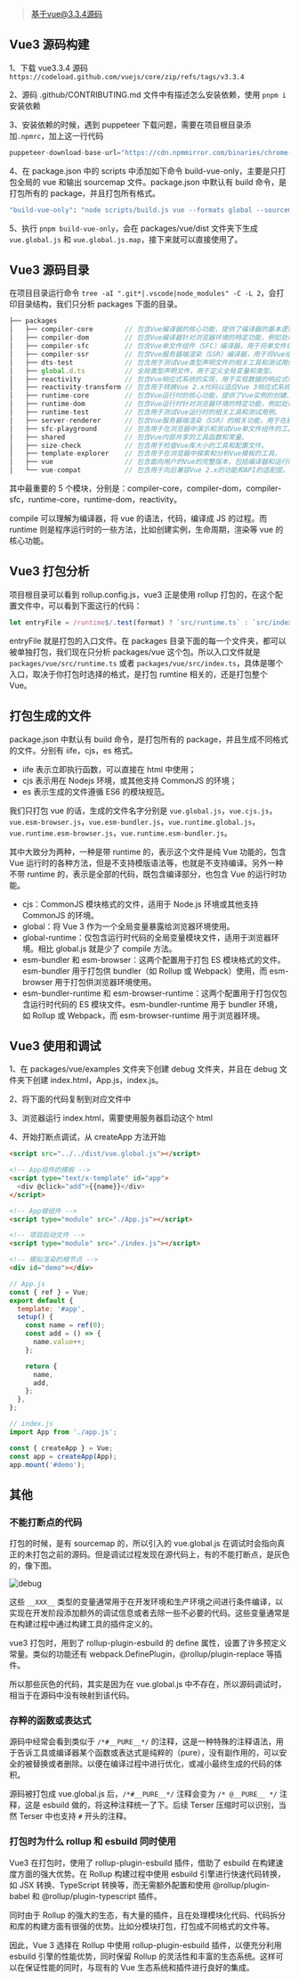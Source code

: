 > 基于vue@3.3.4源码

## Vue3 源码构建

1、下载 vue3.3.4 源码 `https://codeload.github.com/vuejs/core/zip/refs/tags/v3.3.4`

2、源码 .github/CONTRIBUTING.md 文件中有描述怎么安装依赖，使用 `pnpm i` 安装依赖

3、安装依赖的时候，遇到 puppeteer 下载问题，需要在项目根目录添加`.npmrc`，加上这一行代码

```js
puppeteer-download-base-url="https://cdn.npmmirror.com/binaries/chrome-for-testing"
```

4、在 package.json 中的 scripts 中添加如下命令 build-vue-only，主要是只打包全局的 vue 和输出 sourcemap 文件。package.json 中默认有 build 命令，是打包所有的 package，并且打包所有格式。

```bash
"build-vue-only": "node scripts/build.js vue --formats global --sourcemap true",
```

5、执行 `pnpm build-vue-only`，会在 packages/vue/dist 文件夹下生成 `vue.global.js` 和 `vue.global.js.map`，接下来就可以直接使用了。

## Vue3 源码目录

在项目目录运行命令 `tree -aI ".git*|.vscode|node_modules" -C -L 2`，会打印目录结构，我们只分析 packages 下面的目录。

```js
├── packages
│   ├── compiler-core        // 包含Vue编译器的核心功能，提供了编译器的基本逻辑和算法。比如编译成抽象语法树等。
│   ├── compiler-dom         // 包含Vue编译器针对浏览器环境的特定功能，例如处理DOM元素和属性。
│   ├── compiler-sfc         // 包含Vue单文件组件（SFC）编译器，用于将单文件组件转换为渲染函数。
│   ├── compiler-ssr         // 包含Vue服务器端渲染（SSR）编译器，用于将Vue组件编译为在服务器上渲染的函数。
│   ├── dts-test             // 包含用于测试Vue类型声明文件的相关工具和测试用例。
│   ├── global.d.ts          // 全局类型声明文件，用于定义全局变量和类型。
│   ├── reactivity           // 包含Vue响应式系统的实现，用于实现数据的响应式和依赖追踪。
│   ├── reactivity-transform // 包含用于转换Vue 2.x代码以适应Vue 3响应式系统的工具。
│   ├── runtime-core         // 包含Vue运行时的核心功能，提供了Vue实例的创建、组件的渲染等基本功能。
│   ├── runtime-dom          // 包含Vue运行时针对浏览器环境的特定功能，例如处理DOM操作和事件处理。
│   ├── runtime-test         // 包含用于测试Vue运行时的相关工具和测试用例。
│   ├── server-renderer      // 包含Vue服务器端渲染（SSR）的相关功能，用于在服务器上渲染Vue组件。
│   ├── sfc-playground       // 包含用于在浏览器中演示和测试Vue单文件组件的工具。
│   ├── shared               // 包含Vue内部共享的工具函数和常量。
│   ├── size-check           // 包含用于检查Vue库大小的工具和配置文件。
│   ├── template-explorer    // 包含用于在浏览器中探索和分析Vue模板的工具。
│   ├── vue                  // 包含面向用户的Vue的完整版本，包括编译器和运行时。
│   └── vue-compat           // 包含用于向后兼容Vue 2.x的功能和API的适配层。
```

其中最重要的 5 个模块，分别是：compiler-core，compiler-dom，compiler-sfc，runtime-core，runtime-dom，reactivity。

compile 可以理解为编译器，将 vue 的语法，代码，编译成 JS 的过程。而 runtime 则是程序运行时的一些方法，比如创建实例，生命周期，渲染等 vue 的核心功能。

## Vue3 打包分析

项目根目录可以看到 rollup.config.js，vue3 正是使用 rollup 打包的，在这个配置文件中，可以看到下面这行的代码：

```js
let entryFile = /runtime$/.test(format) ? `src/runtime.ts` : `src/index.ts`;
```

entryFile 就是打包的入口文件。在 packages 目录下面的每一个文件夹，都可以被单独打包，我们现在只分析 packages/vue 这个包。所以入口文件就是 `packages/vue/src/runtime.ts` 或者 `packages/vue/src/index.ts`，具体是哪个入口，取决于你打包时选择的格式，是打包 rumtine 相关的，还是打包整个 Vue。

## 打包生成的文件

package.json 中默认有 build 命令，是打包所有的 package，并且生成不同格式的文件。分别有 iife，cjs，es 格式。

- iife 表示立即执行函数，可以直接在 html 中使用；
- cjs 表示用在 Nodejs 环境，或其他支持 CommonJS 的环境；
- es 表示生成的文件遵循 ES6 的模块规范。

我们只打包 vue 的话，生成的文件名字分别是 `vue.global.js`，`vue.cjs.js`，`vue.esm-browser.js`，`vue.esm-bundler.js`，`vue.runtime.global.js`，`vue.runtime.esm-browser.js`，`vue.runtime.esm-bundler.js`。

其中大致分为两种，一种是带 runtime 的，表示这个文件是纯 Vue 功能的，包含 Vue 运行时的各种方法，但是不支持模版语法等，也就是不支持编译。另外一种不带 runtime 的，表示是全部的代码，既包含编译部分，也包含 Vue 的运行时功能。

- cjs：CommonJS 模块格式的文件，适用于 Node.js 环境或其他支持 CommonJS 的环境。
- global：将 Vue 3 作为一个全局变量暴露给浏览器环境使用。
- global-runtime：仅包含运行时代码的全局变量模块文件，适用于浏览器环境。相比 global.js 就是少了 compile 方法。
- esm-bundler 和 esm-browser：这两个配置用于打包 ES 模块格式的文件。esm-bundler 用于打包供 bundler（如 Rollup 或 Webpack）使用，而 esm-browser 用于打包供浏览器环境使用。
- esm-bundler-runtime 和 esm-browser-runtime：这两个配置用于打包仅包含运行时代码的 ES 模块文件。esm-bundler-runtime 用于 bundler 环境，如 Rollup 或 Webpack，而 esm-browser-runtime 用于浏览器环境。

## Vue3 使用和调试

1、在 packages/vue/examples 文件夹下创建 debug 文件夹，并且在 debug 文件夹下创建 index.html，App.js，index.js。

2、将下面的代码复制到对应文件中

3、浏览器运行 index.html，需要使用服务器启动这个 html

4、开始打断点调试，从 createApp 方法开始

```html
<script src="../../dist/vue.global.js"></script>

<!-- App组件的模板 -->
<script type="text/x-template" id="app">
  <div @click="add">{{name}}</div>
</script>

<!-- App根组件 -->
<script type="module" src="./App.js"></script>

<!-- 项目启动文件 -->
<script type="module" src="./index.js"></script>

<!-- 模拟渲染的根节点 -->
<div id="demo"></div>
```

```js
// App.js
const { ref } = Vue;
export default {
  template: '#app',
  setup() {
    const name = ref(0);
    const add = () => {
      name.value++;
    };

    return {
      name,
      add,
    };
  },
};
```

```js
// index.js
import App from './app.js';

const { createApp } = Vue;
const app = createApp(App);
app.mount('#demo');
```

## 其他

### 不能打断点的代码

打包的时候，是有 sourcemap 的，所以引入的 vue.global.js 在调试时会指向真正的未打包之前的源码。但是调试过程发现在源代码上，有的不能打断点，是灰色的，像下图。

![debug](https://cdn.lishuxue.site/blog/image/Vue/debug.png)

这些 `__XXX__` 类型的变量通常用于在开发环境和生产环境之间进行条件编译，以实现在开发阶段添加额外的调试信息或者去除一些不必要的代码。这些变量通常是在构建过程中通过构建工具的插件定义的。

vue3 打包时，用到了 rollup-plugin-esbuild 的 define 属性，设置了许多预定义常量。类似的功能还有 webpack.DefinePlugin，@rollup/plugin-replace 等插件。

所以那些灰色的代码，其实是因为在 vue.global.js 中不存在，所以源码调试时，相当于在源码中没有映射到该代码。

### 存粹的函数或表达式

源码中经常会看到类似于 `/*#__PURE__*/` 的注释，这是一种特殊的注释语法，用于告诉工具或编译器某个函数或表达式是纯粹的（pure），没有副作用的，可以安全的被替换或者删除。以便在编译过程中进行优化，或减小最终生成的代码的体积。

源码被打包成 vue.global.js 后，`/*#__PURE__*/` 注释会变为 `/* @__PURE__ */` 注释，这是 esbuild 做的，将这种注释统一了下。后续 Terser 压缩时可以识别，当然 Terser 中也支持 `#` 开头的注释。

### 打包时为什么 rollup 和 esbuild 同时使用

Vue3 在打包时，使用了 rollup-plugin-esbuild 插件，借助了 esbuild 在构建速度方面的强大优势。在 Rollup 构建过程中使用 esbuild 引擎进行快速代码转换，如 JSX 转换、TypeScript 转换等，而无需额外配置和使用 @rollup/plugin-babel 和 @rollup/plugin-typescript 插件。

同时由于 Rollup 的强大的生态，有大量的插件，且在处理模块化代码、代码拆分和库的构建方面有很强的优势。比如分模块打包，打包成不同格式的文件等。

因此，Vue 3 选择在 Rollup 中使用 rollup-plugin-esbuild 插件，以便充分利用 esbuild 引擎的性能优势，同时保留 Rollup 的灵活性和丰富的生态系统。这样可以在保证性能的同时，与现有的 Vue 生态系统和插件进行良好的集成。

